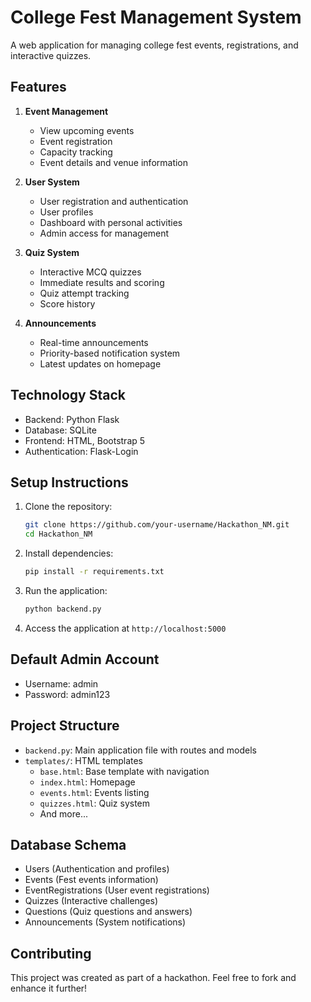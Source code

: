 # College Fest Management System

A web application for managing college fest events, registrations, and interactive quizzes.

## Features

1. **Event Management**
   - View upcoming events
   - Event registration
   - Capacity tracking
   - Event details and venue information

2. **User System**
   - User registration and authentication
   - User profiles
   - Dashboard with personal activities
   - Admin access for management

3. **Quiz System**
   - Interactive MCQ quizzes
   - Immediate results and scoring
   - Quiz attempt tracking
   - Score history

4. **Announcements**
   - Real-time announcements
   - Priority-based notification system
   - Latest updates on homepage

## Technology Stack

- Backend: Python Flask
- Database: SQLite
- Frontend: HTML, Bootstrap 5
- Authentication: Flask-Login

## Setup Instructions

1. Clone the repository:
   ```bash
   git clone https://github.com/your-username/Hackathon_NM.git
   cd Hackathon_NM
   ```

2. Install dependencies:
   ```bash
   pip install -r requirements.txt
   ```

3. Run the application:
   ```bash
   python backend.py
   ```

4. Access the application at `http://localhost:5000`

## Default Admin Account
- Username: admin
- Password: admin123

## Project Structure

- `backend.py`: Main application file with routes and models
- `templates/`: HTML templates
  - `base.html`: Base template with navigation
  - `index.html`: Homepage
  - `events.html`: Events listing
  - `quizzes.html`: Quiz system
  - And more...

## Database Schema

- Users (Authentication and profiles)
- Events (Fest events information)
- EventRegistrations (User event registrations)
- Quizzes (Interactive challenges)
- Questions (Quiz questions and answers)
- Announcements (System notifications)

## Contributing

This project was created as part of a hackathon. Feel free to fork and enhance it further! 